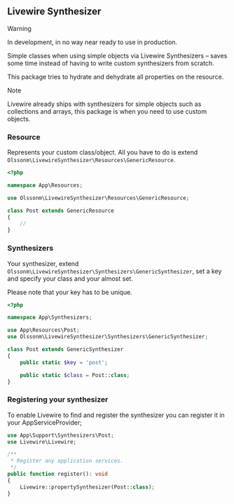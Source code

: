 ## Livewire Synthesizer

> [!WARNING]
> In development, in no way near ready to use in production.

Simple classes when using simple objects via Livewire Synthesizers – saves some time instead of having to write custom synthesizers from scratch.

This package tries to hydrate and dehydrate all properties on the resource.

> [!NOTE]
> Livewire already ships with synthesizers for simple objects such as collections and arrays, this package is when you need to use custom objects.

### Resource

Represents your custom class/object. All you have to do is extend `Olssonm\LivewireSynthesizer\Resources\GenericResource`.

```php
<?php

namespace App\Resources;

use Olssonm\LivewireSynthesizer\Resources\GenericResource;

class Post extends GenericResource
{
    //
}
```

### Synthesizers

Your synthesizer, extend `Olssonm\LivewireSynthesizer\Synthesizers\GenericSynthesizer`, set a key and specify your class and your almost set.

Please note that your key has to be unique.

```php
<?php

namespace App\Synthesizers;

use App\Resources\Post;
use Olssonm\LivewireSynthesizer\Synthesizers\GenericSynthesizer;

class Post extends GenericSynthesizer
{
    public static $key = 'post';

    public static $class = Post::class;
}
```

### Registering your synthesizer

To enable Livewire to find and register the synthesizer you can register it in your AppServiceProvider;

```php
use App\Support\Synthesizers\Post;
use Livewire\Livewire;

/**
 * Register any application services.
 */
public function register(): void
{
    Livewire::propertySynthesizer(Post::class);
}
```
